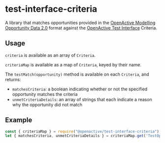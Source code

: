 # test-interface-criteria

A library that matches opportunities provided in the [OpenActive Modelling Opportunity Data 2.0](https://openactive.io/modelling-opportunity-data/) format against the [OpenActive Test Interface](https://openactive.io/test-interface/) Criteria.

## Usage

`criteria` is available as an array of `Criteria`.

`criteriaMap` is available as a map of `Criteria`, keyed by their name.

The `testMatch(opportunity)` method is available on each `Criteria`, and returns:
- `matchesCriteria`: a boolean indicating whether or not the specified opportunity matches the criteria
- `unmetCriteriaDetails`: an array of strings that each indicate a reason why the opportunity did not match

## Example

```javascript
const { criteriaMap } = require("@openactive/test-interface-criteria");
let { matchesCriteria, unmetCriteriaDetails } = criteriaMap.get('TestOpportunityBookable').testMatch(opportunity);
```
